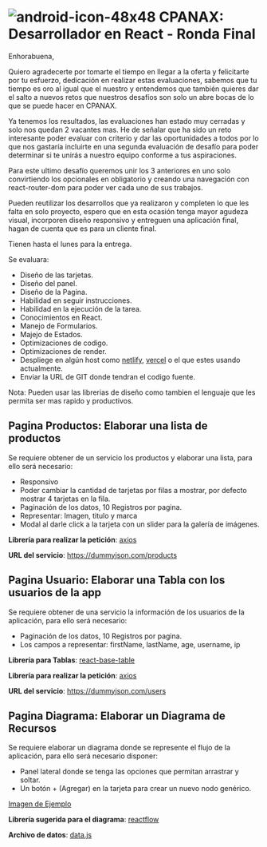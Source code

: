 # ![android-icon-48x48](https://user-images.githubusercontent.com/6616670/203347014-4b5f6081-4bff-4ffc-bbd0-e18f4f5559bc.png) CPANAX: Desarrollador en React - Ronda Final

Enhorabuena, 

Quiero agradecerte por tomarte el tiempo en llegar a la oferta y felicitarte por tu esfuerzo, dedicación en realizar estas evaluaciones, sabemos que tu tiempo es oro al igual que el nuestro y entendemos que también quieres dar el salto a nuevos retos que nuestros desafíos son solo un abre bocas de lo que se puede hacer en CPANAX. 

Ya tenemos los resultados, las evaluaciones han estado muy cerradas y solo nos quedan 2 vacantes mas. He de señalar que ha sido un reto interesante poder evaluar con criterio y dar las oportunidades a todos por lo que nos gastaría incluirte en una segunda evaluación de desafío para poder determinar si te unirás a nuestro equipo conforme a tus aspiraciones.

Para este ultimo desafío queremos unir los 3 anteriores en uno solo convirtiendo los opcionales en obligatorio y creando una navegación con react-router-dom para poder ver cada uno de sus trabajos.

Pueden reutilizar los desarrollos que ya realizaron y completen lo que les falta en solo proyecto, espero que en esta ocasión tenga mayor agudeza visual, incorporen diseño responsivo y entreguen una aplicación final, hagan de cuenta que es para un cliente final.

Tienen hasta el lunes para la entrega.

Se evaluara: 
 - Diseño de las tarjetas.
 - Diseño del panel.
 - Diseño de la Pagina.
 - Habilidad en seguir instrucciones.
 - Habilidad en la ejecución de la tarea.
 - Conocimientos en React.
 - Manejo de Formularios.
 - Majejo de Estados.
 - Optimizaciones de codigo.
 - Optimizaciones de render.
 - Despliege en algún host como [netlify](https://www.netlify.com/), [vercel](https://vercel.com/) o el que estes usando actualmente.
 - Enviar la URL de GIT donde tendran el codigo fuente.

Nota: Pueden usar las librerias de diseño como tambien el lenguaje que les permita ser mas rapido y productivos.

## Pagina Productos: Elaborar una lista de productos

Se requiere obtener de un servicio los productos y elaborar una lista, para ello será necesario:

 - Responsivo 
 - Poder cambiar la cantidad de tarjetas por filas a mostrar, por defecto mostrar 4 tarjetas en la fila.
 - Paginación de los datos, 10 Registros por pagina.
 - Representar: Imagen, titulo y marca
 - Modal al darle click a la tarjeta con un slider para la galería de imágenes.


**Librería para realizar la petición**: [axios](https://www.npmjs.com/package/axios)

**URL del servicio**: https://dummyjson.com/products

## Pagina Usuario:  Elaborar una Tabla con los usuarios de la app

Se requiere obtener de una servicio la información de los usuarios de la aplicación, para ello será necesario:

 - Paginación de los datos, 10 Registros por pagina.
 - Los campos a representar: firstName, lastName, age, username, ip


**Librería para Tablas**: [react-base-table](https://www.npmjs.com/package/react-base-table)

**Librería para realizar la petición**: [axios](https://www.npmjs.com/package/axios)

**URL del servicio**: https://dummyjson.com/users

## Pagina Diagrama: Elaborar un Diagrama de Recursos

Se requiere elaborar un diagrama donde se represente el flujo de la aplicación, para ello será necesario disponer:

 - Panel lateral donde se tenga las opciones que permitan arrastrar y soltar.
 - Un botón + (Agregar) en la tarjeta para crear un nuevo nodo genérico.

[Imagen de Ejemplo](https://github.com/ajimenezg/cpanax-desafio/blob/main/diagrama/diagrama_ejemplo.JPG)
 
**Librería sugerida para el diagrama**: [reactflow](https://www.npmjs.com/package/reactflow)

**Archivo de datos**: [data.js](https://github.com/ajimenezg/cpanax-desafio/blob/main/diagrama/data.js)
